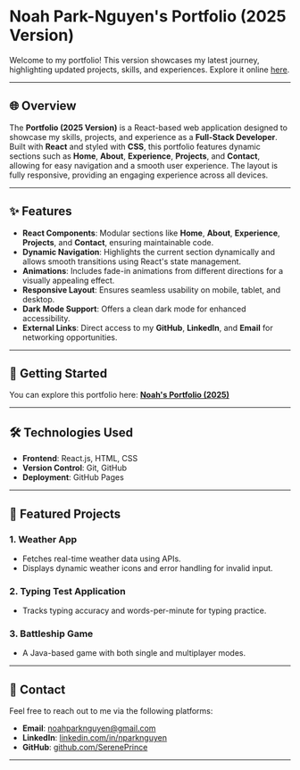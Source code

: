 # **Noah Park-Nguyen's Portfolio (2025 Version)**

Welcome to my portfolio! This version showcases my latest journey, highlighting updated projects, skills, and experiences. Explore it online [here](https://sereneprince.github.io/Portfolio-2025/).

---

## 🌐 Overview

The **Portfolio (2025 Version)** is a React-based web application designed to showcase my skills, projects, and experience as a **Full-Stack Developer**. Built with **React** and styled with **CSS**, this portfolio features dynamic sections such as **Home**, **About**, **Experience**, **Projects**, and **Contact**, allowing for easy navigation and a smooth user experience. The layout is fully responsive, providing an engaging experience across all devices.

---

## ✨ Features

- **React Components**: Modular sections like **Home**, **About**, **Experience**, **Projects**, and **Contact**, ensuring maintainable code.
- **Dynamic Navigation**: Highlights the current section dynamically and allows smooth transitions using React's state management.
- **Animations**: Includes fade-in animations from different directions for a visually appealing effect.
- **Responsive Layout**: Ensures seamless usability on mobile, tablet, and desktop.
- **Dark Mode Support**: Offers a clean dark mode for enhanced accessibility.
- **External Links**: Direct access to my **GitHub**, **LinkedIn**, and **Email** for networking opportunities.

---

## 🚀 Getting Started

You can explore this portfolio here: [**Noah's Portfolio (2025)**](https://sereneprince.github.io/Portfolio-2025/)

---

## 🛠️ Technologies Used

- **Frontend**: React.js, HTML, CSS
- **Version Control**: Git, GitHub
- **Deployment**: GitHub Pages

---

## 📂 Featured Projects

### 1. **Weather App**
- Fetches real-time weather data using APIs.
- Displays dynamic weather icons and error handling for invalid input.

### 2. **Typing Test Application**
- Tracks typing accuracy and words-per-minute for typing practice.

### 3. **Battleship Game**
- A Java-based game with both single and multiplayer modes.

---

## 📜 Contact

Feel free to reach out to me via the following platforms:

- **Email**: [noahparknguyen@gmail.com](mailto:noahparknguyen@gmail.com)
- **LinkedIn**: [linkedin.com/in/nparknguyen](https://www.linkedin.com/in/nparknguyen/)
- **GitHub**: [github.com/SerenePrince](https://github.com/SerenePrince)

---
